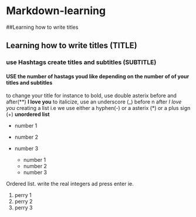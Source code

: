 # Markdown-learning
##Learning how to write titles
## Learning how to write titles (TITLE)
### use Hashtags create titles and subtitles (SUBTITLE)
#### USE the number of hastags youd like depending on the number of of your titles and subtitles

to change your title for instance to bold, use double asterix before and after(**)
**I love you**
to italicize, use an underscore (_) before n after
_I love you_
creating a list i.e we use either a hyphen(-) or a asterix (*) or a plus sign (+)
**unordered list**
- number 1
- number 2
- number 3

  * number 1
  * number 2
  * number 3

Ordered list.
write the real integers ad press enter
ie.
1. perry 1
2. perry 2
3. perry 3
   

